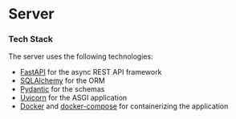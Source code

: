 # Server

### Tech Stack
The server uses the following technologies:
- [FastAPI](https://fastapi.tiangolo.com/) for the async REST API framework
- [SQLAlchemy](https://docs.sqlalchemy.org/en/13/) for the ORM
- [Pydantic](https://pydantic-docs.helpmanual.io/) for the schemas
- [Uvicorn](https://www.uvicorn.org/) for the ASGI application
- [Docker](https://www.docker.com/) and [docker-compose](https://docs.docker.com/compose/) for containerizing the application

